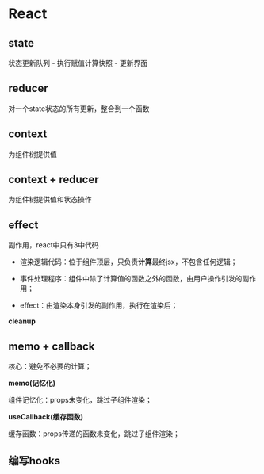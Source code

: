 # React

## state

状态更新队列 - 执行赋值计算快照 - 更新界面

## reducer

对一个state状态的所有更新，整合到一个函数

## context

为组件树提供值

## context + reducer

为组件树提供值和状态操作

## effect

副作用，react中只有3中代码

- 渲染逻辑代码：位于组件顶层，只负责**计算**最终jsx，不包含任何逻辑；

- 事件处理程序：组件中除了计算值的函数之外的函数，由用户操作引发的副作用；

- effect：由渲染本身引发的副作用，执行在渲染后；

**cleanup**

## memo + callback

核心：避免不必要的计算；

**memo(记忆化)**

组件记忆化：props未变化，跳过子组件渲染；

**useCallback(缓存函数)**

缓存函数：props传递的函数未变化，跳过子组件渲染；

## 编写hooks